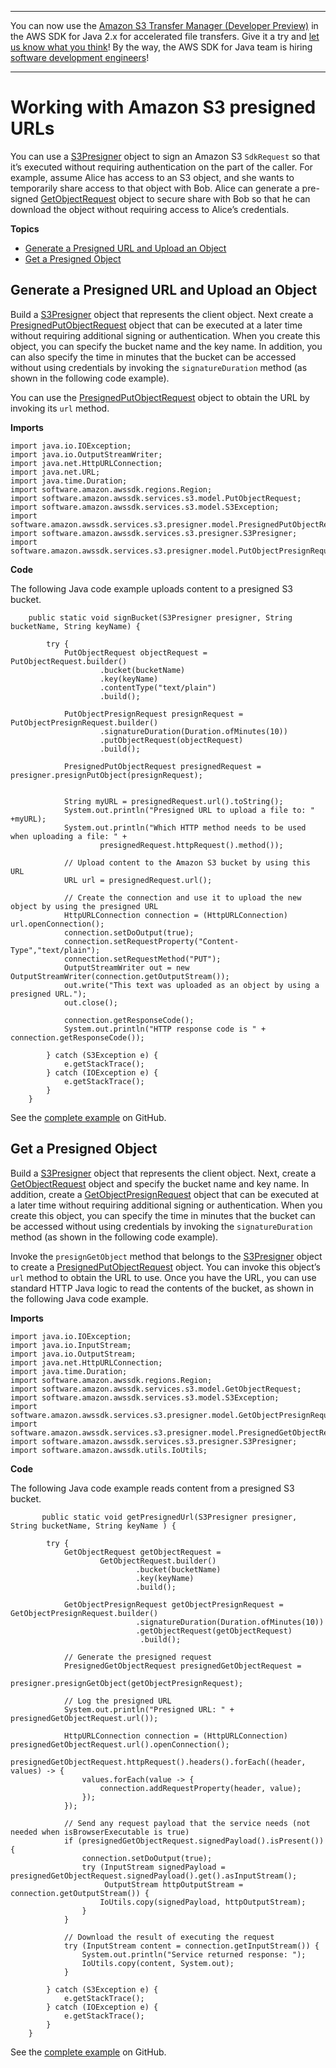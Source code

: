 --------

You can now use the [Amazon S3 Transfer Manager \(Developer Preview\)](https://bit.ly/2WQebiP) in the AWS SDK for Java 2\.x for accelerated file transfers\. Give it a try and [let us know what you think](https://bit.ly/3zT1YYM)\! By the way, the AWS SDK for Java team is hiring [software development engineers](https://github.com/aws/aws-sdk-java-v2/issues/3156)\!

--------

# Working with Amazon S3 presigned URLs<a name="examples-s3-presign"></a>

You can use a [S3Presigner](http://docs.aws.amazon.com/sdk-for-java/latest/reference/software/amazon/awssdk/services/s3/presigner/S3Presigner.html) object to sign an Amazon S3 `SdkRequest` so that it’s executed without requiring authentication on the part of the caller\. For example, assume Alice has access to an S3 object, and she wants to temporarily share access to that object with Bob\. Alice can generate a pre\-signed [GetObjectRequest](http://docs.aws.amazon.com/sdk-for-java/latest/reference/software/amazon/awssdk/services/s3/model/GetObjectRequest.html) object to secure share with Bob so that he can download the object without requiring access to Alice’s credentials\.

**Topics**
+ [Generate a Presigned URL and Upload an Object](#generate-presignedurl)
+ [Get a Presigned Object](#get-presignedobject)

## Generate a Presigned URL and Upload an Object<a name="generate-presignedurl"></a>

Build a [S3Presigner](http://docs.aws.amazon.com/sdk-for-java/latest/reference/software/amazon/awssdk/services/s3/presigner/S3Presigner.html) object that represents the client object\. Next create a [PresignedPutObjectRequest](http://docs.aws.amazon.com/sdk-for-java/latest/reference/software/amazon/awssdk/services/s3/presigner/model/PresignedPutObjectRequest.html) object that can be executed at a later time without requiring additional signing or authentication\. When you create this object, you can specify the bucket name and the key name\. In addition, you can also specify the time in minutes that the bucket can be accessed without using credentials by invoking the `signatureDuration` method \(as shown in the following code example\)\.

You can use the [PresignedPutObjectRequest](http://docs.aws.amazon.com/sdk-for-java/latest/reference/software/amazon/awssdk/services/s3/presigner/model/PresignedPutObjectRequest.html) object to obtain the URL by invoking its `url` method\.

 **Imports** 

```
import java.io.IOException;
import java.io.OutputStreamWriter;
import java.net.HttpURLConnection;
import java.net.URL;
import java.time.Duration;
import software.amazon.awssdk.regions.Region;
import software.amazon.awssdk.services.s3.model.PutObjectRequest;
import software.amazon.awssdk.services.s3.model.S3Exception;
import software.amazon.awssdk.services.s3.presigner.model.PresignedPutObjectRequest;
import software.amazon.awssdk.services.s3.presigner.S3Presigner;
import software.amazon.awssdk.services.s3.presigner.model.PutObjectPresignRequest;
```

 **Code** 

The following Java code example uploads content to a presigned S3 bucket\.

```
    public static void signBucket(S3Presigner presigner, String bucketName, String keyName) {

        try {
            PutObjectRequest objectRequest = PutObjectRequest.builder()
                    .bucket(bucketName)
                    .key(keyName)
                    .contentType("text/plain")
                    .build();

            PutObjectPresignRequest presignRequest = PutObjectPresignRequest.builder()
                    .signatureDuration(Duration.ofMinutes(10))
                    .putObjectRequest(objectRequest)
                    .build();

            PresignedPutObjectRequest presignedRequest = presigner.presignPutObject(presignRequest);


            String myURL = presignedRequest.url().toString();
            System.out.println("Presigned URL to upload a file to: " +myURL);
            System.out.println("Which HTTP method needs to be used when uploading a file: " +
                    presignedRequest.httpRequest().method());

            // Upload content to the Amazon S3 bucket by using this URL
            URL url = presignedRequest.url();

            // Create the connection and use it to upload the new object by using the presigned URL
            HttpURLConnection connection = (HttpURLConnection) url.openConnection();
            connection.setDoOutput(true);
            connection.setRequestProperty("Content-Type","text/plain");
            connection.setRequestMethod("PUT");
            OutputStreamWriter out = new OutputStreamWriter(connection.getOutputStream());
            out.write("This text was uploaded as an object by using a presigned URL.");
            out.close();

            connection.getResponseCode();
            System.out.println("HTTP response code is " + connection.getResponseCode());

        } catch (S3Exception e) {
            e.getStackTrace();
        } catch (IOException e) {
            e.getStackTrace();
        }
    }
```

See the [complete example](https://github.com/awsdocs/aws-doc-sdk-examples/blob/master/javav2/example_code/s3/src/main/java/com/example/s3/GeneratePresignedUrlAndUploadObject.java) on GitHub\.

## Get a Presigned Object<a name="get-presignedobject"></a>

Build a [S3Presigner](http://docs.aws.amazon.com/sdk-for-java/latest/reference/software/amazon/awssdk/services/s3/presigner/S3Presigner.html) object that represents the client object\. Next, create a [GetObjectRequest](http://docs.aws.amazon.com/sdk-for-java/latest/reference/software/amazon/awssdk/services/s3/model/GetObjectRequest.html) object and specify the bucket name and key name\. In addition, create a [GetObjectPresignRequest](http://docs.aws.amazon.com/sdk-for-java/latest/reference/software/amazon/awssdk/services/s3/presigner/model/GetObjectPresignRequest.html) object that can be executed at a later time without requiring additional signing or authentication\. When you create this object, you can specify the time in minutes that the bucket can be accessed without using credentials by invoking the `signatureDuration` method \(as shown in the following code example\)\.

Invoke the `presignGetObject` method that belongs to the [S3Presigner](http://docs.aws.amazon.com/sdk-for-java/latest/reference/software/amazon/awssdk/services/s3/presigner/S3Presigner.html) object to create a [PresignedPutObjectRequest](http://docs.aws.amazon.com/sdk-for-java/latest/reference/software/amazon/awssdk/services/s3/presigner/model/PresignedPutObjectRequest.html) object\. You can invoke this object’s `url` method to obtain the URL to use\. Once you have the URL, you can use standard HTTP Java logic to read the contents of the bucket, as shown in the following Java code example\.

 **Imports** 

```
import java.io.IOException;
import java.io.InputStream;
import java.io.OutputStream;
import java.net.HttpURLConnection;
import java.time.Duration;
import software.amazon.awssdk.regions.Region;
import software.amazon.awssdk.services.s3.model.GetObjectRequest;
import software.amazon.awssdk.services.s3.model.S3Exception;
import software.amazon.awssdk.services.s3.presigner.model.GetObjectPresignRequest;
import software.amazon.awssdk.services.s3.presigner.model.PresignedGetObjectRequest;
import software.amazon.awssdk.services.s3.presigner.S3Presigner;
import software.amazon.awssdk.utils.IoUtils;
```

 **Code** 

The following Java code example reads content from a presigned S3 bucket\.

```
       public static void getPresignedUrl(S3Presigner presigner, String bucketName, String keyName ) {

        try {
            GetObjectRequest getObjectRequest =
                    GetObjectRequest.builder()
                            .bucket(bucketName)
                            .key(keyName)
                            .build();

            GetObjectPresignRequest getObjectPresignRequest =  GetObjectPresignRequest.builder()
                            .signatureDuration(Duration.ofMinutes(10))
                            .getObjectRequest(getObjectRequest)
                             .build();

            // Generate the presigned request
            PresignedGetObjectRequest presignedGetObjectRequest =
                    presigner.presignGetObject(getObjectPresignRequest);

            // Log the presigned URL
            System.out.println("Presigned URL: " + presignedGetObjectRequest.url());

            HttpURLConnection connection = (HttpURLConnection) presignedGetObjectRequest.url().openConnection();
            presignedGetObjectRequest.httpRequest().headers().forEach((header, values) -> {
                values.forEach(value -> {
                    connection.addRequestProperty(header, value);
                });
            });

            // Send any request payload that the service needs (not needed when isBrowserExecutable is true)
            if (presignedGetObjectRequest.signedPayload().isPresent()) {
                connection.setDoOutput(true);
                try (InputStream signedPayload = presignedGetObjectRequest.signedPayload().get().asInputStream();
                     OutputStream httpOutputStream = connection.getOutputStream()) {
                    IoUtils.copy(signedPayload, httpOutputStream);
                }
            }

            // Download the result of executing the request
            try (InputStream content = connection.getInputStream()) {
                System.out.println("Service returned response: ");
                IoUtils.copy(content, System.out);
            }

        } catch (S3Exception e) {
            e.getStackTrace();
        } catch (IOException e) {
            e.getStackTrace();
        }
    }
```

See the [complete example](https://github.com/awsdocs/aws-doc-sdk-examples/blob/master/javav2/example_code/s3/src/main/java/com/example/s3/GetObjectPresignedUrl.java) on GitHub\.